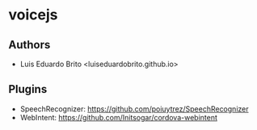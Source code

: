voicejs
=======

## Authors

- Luis Eduardo Brito <luiseduardobrito.github.io>


## Plugins

- SpeechRecognizer: https://github.com/poiuytrez/SpeechRecognizer
- WebIntent: https://github.com/Initsogar/cordova-webintent